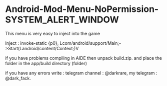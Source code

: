 # Android-Mod-Menu-NoPermission-SYSTEM_ALERT_WINDOW
This menu is very easy to inject into the game
 
Inject : invoke-static {p0}, Lcom/android/support/Main;->Start(Landroid/content/Context;)V

if you have problems compiling in AIDE then unpack build.zip. and place the folder in the app/build directory (folder)

if you have any errors write : telegram channel : @darkrare, my telegram : @dark_fack.
